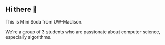 ## Hi there 👋

This is Mini Soda from UW-Madison.

We're a group of 3 students who are passionate about computer science, especially algorithms.

